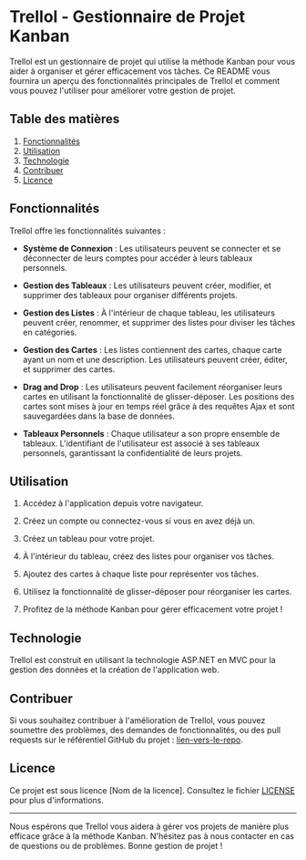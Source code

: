 # Trellol - Gestionnaire de Projet Kanban

Trellol est un gestionnaire de projet qui utilise la méthode Kanban pour vous aider à organiser et gérer efficacement vos tâches. Ce README vous fournira un aperçu des fonctionnalités principales de Trellol et comment vous pouvez l'utiliser pour améliorer votre gestion de projet.

## Table des matières

1. [Fonctionnalités](#fonctionnalités)
2. [Utilisation](#utilisation)
3. [Technologie](#technologie)
4. [Contribuer](#contribuer)
5. [Licence](#licence)

## Fonctionnalités

Trellol offre les fonctionnalités suivantes :

- **Système de Connexion** : Les utilisateurs peuvent se connecter et se déconnecter de leurs comptes pour accéder à leurs tableaux personnels.

- **Gestion des Tableaux** : Les utilisateurs peuvent créer, modifier, et supprimer des tableaux pour organiser différents projets.

- **Gestion des Listes** : À l'intérieur de chaque tableau, les utilisateurs peuvent créer, renommer, et supprimer des listes pour diviser les tâches en catégories.

- **Gestion des Cartes** : Les listes contiennent des cartes, chaque carte ayant un nom et une description. Les utilisateurs peuvent créer, éditer, et supprimer des cartes.

- **Drag and Drop** : Les utilisateurs peuvent facilement réorganiser leurs cartes en utilisant la fonctionnalité de glisser-déposer. Les positions des cartes sont mises à jour en temps réel grâce à des requêtes Ajax et sont sauvegardées dans la base de données.

- **Tableaux Personnels** : Chaque utilisateur a son propre ensemble de tableaux. L'identifiant de l'utilisateur est associé à ses tableaux personnels, garantissant la confidentialité de leurs projets.

## Utilisation

1. Accédez à l'application depuis votre navigateur.

2. Créez un compte ou connectez-vous si vous en avez déjà un.

3. Créez un tableau pour votre projet.

4. À l'intérieur du tableau, créez des listes pour organiser vos tâches.

5. Ajoutez des cartes à chaque liste pour représenter vos tâches.

6. Utilisez la fonctionnalité de glisser-déposer pour réorganiser les cartes.

7. Profitez de la méthode Kanban pour gérer efficacement votre projet !

## Technologie

Trellol est construit en utilisant la technologie ASP.NET en MVC pour la gestion des données et la création de l'application web.

## Contribuer

Si vous souhaitez contribuer à l'amélioration de Trellol, vous pouvez soumettre des problèmes, des demandes de fonctionnalités, ou des pull requests sur le référentiel GitHub du projet : [lien-vers-le-repo](https://github.com/votre-utilisateur/trellol).

## Licence

Ce projet est sous licence [Nom de la licence]. Consultez le fichier [LICENSE](LICENSE) pour plus d'informations.

---

Nous espérons que Trellol vous aidera à gérer vos projets de manière plus efficace grâce à la méthode Kanban. N'hésitez pas à nous contacter en cas de questions ou de problèmes. Bonne gestion de projet !
